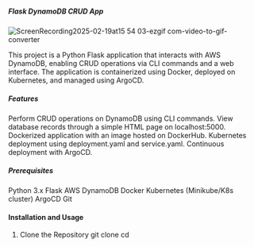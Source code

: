 ##### Flask DynamoDB CRUD App
![ScreenRecording2025-02-19at15 54 03-ezgif com-video-to-gif-converter](https://github.com/user-attachments/assets/66750777-83d3-4c23-9bca-1492329e0276)


This project is a Python Flask application that interacts with AWS DynamoDB, enabling CRUD operations via CLI commands and a web interface. The application is containerized using Docker, deployed on Kubernetes, and managed using ArgoCD.

##### Features

Perform CRUD operations on DynamoDB using CLI commands.
View database records through a simple HTML page on localhost:5000.
Dockerized application with an image hosted on DockerHub.
Kubernetes deployment using deployment.yaml and service.yaml.
Continuous deployment with ArgoCD.

##### Prerequisites

Python 3.x
Flask
AWS DynamoDB
Docker
Kubernetes (Minikube/K8s cluster)
ArgoCD
Git

#### Installation and Usage

1. Clone the Repository
             git clone 
             cd <repository-folder>
